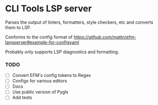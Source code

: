 # CLI Tools LSP server

Parses the output of linters, formatters, style checkers, etc and converts them to LSP.

Conforms to the config format of https://github.com/mattn/efm-langserver#example-for-configyaml

Probably only supports LSP diagnostics and formatting.

### TODO
* [ ] Convert EFM's config tokens to Regex
* [ ] Configs for various editors
* [ ] Docs
* [ ] Use public version of Pygls
* [ ] Add tests
